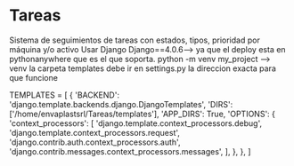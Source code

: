 # Tareas
Sistema de seguimientos de tareas con estados, tipos, prioridad por máquina y/o activo 
Usar Django  Django==4.0.6--> ya que el deploy esta en pythonanywhere que es el que soporta.
python -m venv my_project --> venv
la carpeta templates debe ir en settings.py la direccion exacta para que funcione

TEMPLATES = [
    {
        'BACKEND': 'django.template.backends.django.DjangoTemplates',
        'DIRS': ['/home/envaplastsrl/Tareas/templates'],
        'APP_DIRS': True,
        'OPTIONS': {
            'context_processors': [
                'django.template.context_processors.debug',
                'django.template.context_processors.request',
                'django.contrib.auth.context_processors.auth',
                'django.contrib.messages.context_processors.messages',
            ],
        },
    },
]
